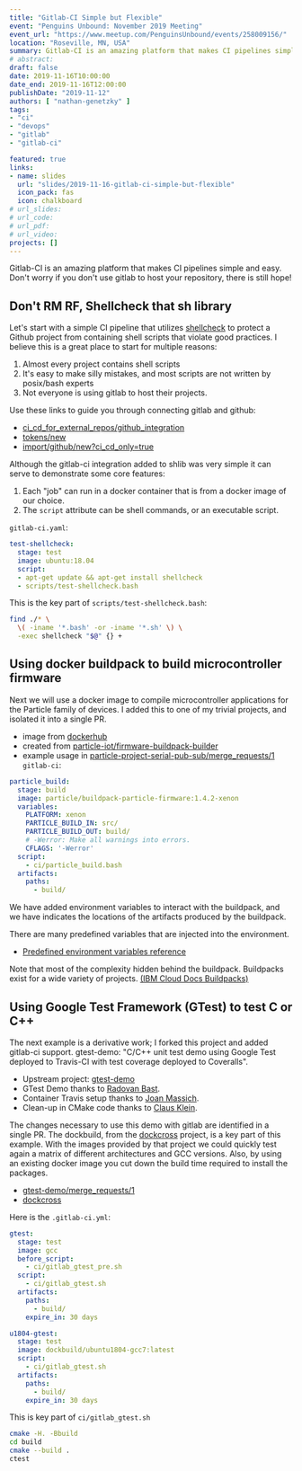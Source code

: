 ```yaml
---
title: "Gitlab-CI Simple but Flexible"
event: "Penguins Unbound: November 2019 Meeting"
event_url: "https://www.meetup.com/PenguinsUnbound/events/258009156/"
location: "Roseville, MN, USA"
summary: Gitlab-CI is an amazing platform that makes CI pipelines simple and easy.
# abstract:
draft: false
date: 2019-11-16T10:00:00
date_end: 2019-11-16T12:00:00
publishDate: "2019-11-12"
authors: [ "nathan-genetzky" ]
tags:
- "ci"
- "devops"
- "gitlab"
- "gitlab-ci"

featured: true
links:
- name: slides
  url: "slides/2019-11-16-gitlab-ci-simple-but-flexible"
  icon_pack: fas
  icon: chalkboard
# url_slides:
# url_code:
# url_pdf:
# url_video:
projects: []
---
```


Gitlab-CI is an amazing platform that makes CI pipelines simple and easy.
Don't worry if you don't use gitlab to host your repository, there is still
hope!

## Don't RM RF, Shellcheck that sh library

Let's start with a simple CI pipeline that utilizes [shellcheck][] to protect
a Github project from containing shell scripts that violate good practices. I
believe this is a great place to start for multiple reasons:

1. Almost every project contains shell scripts
2. It's easy to make silly mistakes, and most scripts are not written by
posix/bash experts
3. Not everyone is using gitlab to host their projects.

Use these links to guide you through connecting gitlab and github:

- [ci_cd_for_external_repos/github_integration](https://docs.gitlab.com/ee/ci/ci_cd_for_external_repos/github_integration.html)
- [tokens/new](https://github.com/settings/tokens/new)
- [import/github/new?ci_cd_only=true](https://gitlab.com/import/github/new?ci_cd_only=true)

Although the gitlab-ci integration added to shlib was very simple it can
serve to demonstrate some core features:

1. Each "job" can run in a docker container that is from a docker image of
our choice.
2. The `script` attribute can be shell commands, or an executable script.

`gitlab-ci.yaml`:

```yaml
test-shellcheck:
  stage: test
  image: ubuntu:18.04
  script:
  - apt-get update && apt-get install shellcheck
  - scripts/test-shellcheck.bash
```

This is the key part of `scripts/test-shellcheck.bash`:

```bash
find ./* \
  \( -iname '*.bash' -or -iname '*.sh' \) \
  -exec shellcheck "$@" {} +
```

## Using docker buildpack to build microcontroller firmware

Next we will use a docker image to compile microcontroller applications for
the Particle family of devices. I added this to one of my trivial projects,
and isolated it into a single PR.

- image from
[dockerhub](https://hub.docker.com/r/particle/buildpack-particle-firmware)
- created from
[particle-iot/firmware-buildpack-builder](https://github.com/particle-iot/firmware-buildpack-builder)
- example usage in
[particle-project-serial-pub-sub/merge_requests/1](https://gitlab.com/NGenetzky/particle-project-serial-pub-sub/merge_requests/1)
`gitlab-ci`:

```yaml
particle_build:
  stage: build
  image: particle/buildpack-particle-firmware:1.4.2-xenon
  variables:
    PLATFORM: xenon
    PARTICLE_BUILD_IN: src/
    PARTICLE_BUILD_OUT: build/
    # -Werror: Make all warnings into errors.
    CFLAGS: '-Werror'
  script:
    - ci/particle_build.bash
  artifacts:
    paths:
      - build/
```

We have added environment variables to interact with the buildpack, and we
have indicates the locations of the artifacts produced by the buildpack.

There are many predefined variables that are injected into the environment.

- [Predefined environment variables reference](https://docs.gitlab.com/ee/ci/variables/predefined_variables.html)

Note that most of the complexity hidden behind the buildpack. Buildpacks
exist for a wide variety of projects.
[(IBM Cloud Docs Buildpacks)](https://cloud.ibm.com/docs/runtimes-common?topic=runtimes-common-available_buildpacks)


## Using Google Test Framework (GTest) to test C or C++

The next example is a derivative work; I forked this project and added
gitlab-ci support. gtest-demo: "C/C++ unit test demo using Google Test
deployed to Travis-CI with test coverage deployed to Coveralls".

- Upstream project: [gtest-demo](https://github.com/bast/gtest-demo)
- GTest Demo thanks to [Radovan Bast](https://github.com/bast).
- Container Travis setup thanks to [Joan Massich](https://github.com/massich).
- Clean-up in CMake code thanks to [Claus Klein](https://github.com/ClausKlein).

The changes necessary to use this demo with gitlab are identified in a single
PR. The dockbuild, from the [dockcross][] project, is a key part of this
example. With the images provided by that project we could quickly test again
a matrix of different architectures and GCC versions. Also, by using an
existing docker image you cut down the build time required to install the
packages.

- [gtest-demo/merge_requests/1](https://gitlab.com/ngenetzky-dojofive/gtest-demo/merge_requests/1)
- [dockcross][]

Here is the `.gitlab-ci.yml`:

```yaml
gtest:
  stage: test
  image: gcc
  before_script:
    - ci/gitlab_gtest_pre.sh
  script:
    - ci/gitlab_gtest.sh
  artifacts:
    paths:
      - build/
    expire_in: 30 days

u1804-gtest:
  stage: test
  image: dockbuild/ubuntu1804-gcc7:latest
  script:
    - ci/gitlab_gtest.sh
  artifacts:
    paths:
      - build/
    expire_in: 30 days

```

This is key part of `ci/gitlab_gtest.sh`

```bash
cmake -H. -Bbuild
cd build
cmake --build .
ctest
```

[shellcheck]: https://github.com/koalaman/shellcheck
[dockcross]: https://github.com/dockcross/dockcross
